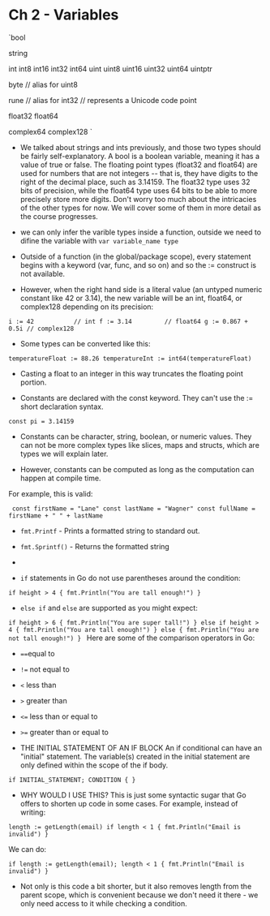 # Ch 2 - Variables

`bool

string

int int8 int16 int32 int64
uint uint8 uint16 uint32 uint64 uintptr

byte // alias for uint8

rune // alias for int32
// represents a Unicode code point

float32 float64

complex64 complex128
`

- We talked about strings and ints previously, and those two types should be fairly self-explanatory. A bool is a boolean variable, meaning it has a value of true or false. The floating point types (float32 and float64) are used for numbers that are not integers -- that is, they have digits to the right of the decimal place, such as 3.14159. The float32 type uses 32 bits of precision, while the float64 type uses 64 bits to be able to more precisely store more digits. Don't worry too much about the intricacies of the other types for now. We will cover some of them in more detail as the course progresses.

- we can only infer the varible types inside a function, outside we need to difine the variable with `var variable_name type`

- Outside of a function (in the global/package scope), every statement begins with a keyword (var, func, and so on) and so the := construct is not available.

- However, when the right hand side is a literal value (an untyped numeric constant like 42 or 3.14), the new variable will be an int, float64, or complex128 depending on its precision:

`i := 42           // int
f := 3.14         // float64
g := 0.867 + 0.5i // complex128`

- Some types can be converted like this:

`temperatureFloat := 88.26
temperatureInt := int64(temperatureFloat)
`

- Casting a float to an integer in this way truncates the floating point portion.

- Constants are declared with the const keyword. They can't use the := short declaration syntax.

`const pi = 3.14159`

- Constants can be character, string, boolean, or numeric values. They can not be more complex types like slices, maps and structs, which are types we will explain later.

- However, constants can be computed as long as the computation can happen at compile time.

For example, this is valid:

`
const firstName = "Lane"
const lastName = "Wagner"
const fullName = firstName + " " + lastName`

- `fmt.Printf` - Prints a formatted string to standard out.
- `fmt.Sprintf()` - Returns the formatted string

-

- `if` statements in Go do not use parentheses around the condition:

`if height > 4 {
    fmt.Println("You are tall enough!")
}
`

- `else if` and `else` are supported as you might expect:

`if height > 6 {
    fmt.Println("You are super tall!")
} else if height > 4 {
    fmt.Println("You are tall enough!")
} else {
    fmt.Println("You are not tall enough!")
}
`
Here are some of the comparison operators in Go:

- `==`equal to
- `!=` not equal to
- `<` less than
- `>` greater than
- `<=` less than or equal to
- `>=` greater than or equal to

- THE INITIAL STATEMENT OF AN IF BLOCK
  An if conditional can have an "initial" statement. The variable(s) created in the initial statement are only defined within the scope of the if body.

`if INITIAL_STATEMENT; CONDITION {
}`

- WHY WOULD I USE THIS?
  This is just some syntactic sugar that Go offers to shorten up code in some cases. For example, instead of writing:

`length := getLength(email)
if length < 1 {
    fmt.Println("Email is invalid")
}`

We can do:

`if length := getLength(email); length < 1 {
    fmt.Println("Email is invalid")
}`

- Not only is this code a bit shorter, but it also removes length from the parent scope, which is convenient because we don't need it there - we only need access to it while checking a condition.

